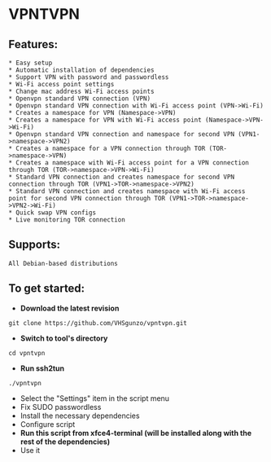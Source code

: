 # VPNTVPN

## Features:
```
* Easy setup
* Automatic installation of dependencies
* Support VPN with password and passwordless
* Wi-Fi access point settings
* Сhange mac address Wi-Fi access points
* Openvpn standard VPN connection (VPN)
* Openvpn standard VPN connection with Wi-Fi access point (VPN->Wi-Fi)
* Creates a namespace for VPN (Namespace->VPN)
* Creates a namespace for VPN with Wi-Fi access point (Namespace->VPN->Wi-Fi)
* Openvpn standard VPN connection and namespace for second VPN (VPN1->namespace->VPN2)
* Creates a namespace for a VPN connection through TOR (TOR->namespace->VPN)
* Creates a namespace with Wi-Fi access point for a VPN connection through TOR (TOR->namespace->VPN->Wi-Fi)
* Standard VPN connection and creates namespace for second VPN connection through TOR (VPN1->TOR->namespace->VPN2)
* Standard VPN connection and creates namespace with Wi-Fi access point for second VPN connection through TOR (VPN1->TOR->namespace->VPN2->Wi-Fi)
* Quick swap VPN configs
* Live monitoring TOR connection
```
## Supports:
```
All Debian-based distributions
```
## To get started:
* **Download the latest revision**
```
git clone https://github.com/VHSgunzo/vpntvpn.git
```
* **Switch to tool's directory**
```
cd vpntvpn
```
* **Run ssh2tun**
```
./vpntvpn
```
* Select the "Settings" item in the script menu
* Fix SUDO passwordless
* Install the necessary dependencies
* Configure script
* **Run this script from xfce4-terminal (will be installed along with the rest of the dependencies)**
* Use it
